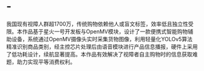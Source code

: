 # -
我国现有视障人群超1700万，传统购物依赖他人或盲文标签，效率低且独立性受限。本作品基于星火一号开发板与OpenMV模块，设计了一款便携式智能购物辅助设备，系统通过OpenMV摄像头实时采集货物图像，利用轻量化YOLOv5算法精准识别商品类别，经主控芯片处理后由语音模块进行产品信息播报，硬件上采用了低功耗设计，续航显著提高。本作品有效解决了视障者自主购物时的信息获取难题，助力实现平等消费权利。
